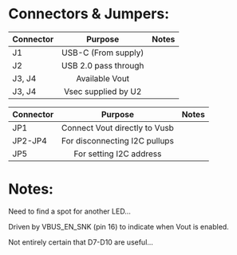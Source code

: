 # Connectors & Jumpers:

| Connector | Purpose              | Notes  |
| --------- |:--------------------:| ------:|
| J1        | USB-C (From supply)  |        |
| J2        | USB 2.0 pass through |        |
| J3, J4    | Available Vout       |        |
| J3, J4    | Vsec supplied by U2  |        |

| Connector | Purpose                       | Notes  |
| --------- |:-----------------------------:| ------:|
| JP1       | Connect Vout directly to Vusb |        |
| JP2-JP4   | For disconnecting I2C pullups |        |
| JP5       | For setting I2C address       |        |

# Notes:

Need to find a spot for another LED...

Driven by VBUS_EN_SNK (pin 16) to indicate when Vout is enabled.

Not entirely certain that D7-D10 are useful...
